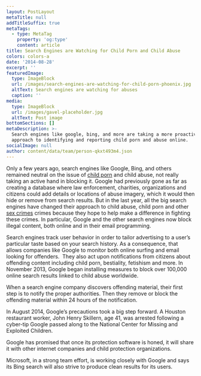 ```yaml
---
layout: PostLayout
metaTitle: null
addTitleSuffix: true
metaTags:
  - type: MetaTag
    property: 'og:type'
    content: article
title: Search Engines are Watching for Child Porn and Child Abuse
colors: colors-a
date: '2014-08-28'
excerpt: ''
featuredImage:
  type: ImageBlock
  url: /images/search-engines-are-watching-for-child-porn-phoenix.jpg
  altText: Search engines are watching for abuses
  caption: ''
media:
  type: ImageBlock
  url: /images/gavel-placeholder.jpg
  altText: Post image
bottomSections: []
metaDescription: >-
  Search engines like google, bing, and more are taking a more proactive
  approach to identifying and reporting child porn and abuse online.
socialImage: null
author: content/data/team/person-qkxt493m4.json
---
```

Only a few years ago, search engines like Google, Bing, and others remained neutral on the issue of [child porn](https://azblumberglaw.com/phoenix-criminal-attorney/child-pornography/) and child abuse, not really taking an active hand in blocking it. Google had previously gone as far as creating a database where law enforcement, charities, organizations and citizens could add details or locations of abuse imagery, which it would then hide or remove from search results. But in the last year, all the big search engines have changed their approach to child abuse, child porn and other [sex crimes](https://azblumberglaw.com/phoenix-criminal-attorney/sex-crimes/) crimes because they hope to help make a difference in fighting these crimes. In particular, Google and the other search engines now block illegal content, both online and in their email programming.

Search engines track user behavior in order to tailor advertising to a user’s particular taste based on your search history. As a consequence, that allows companies like Google to monitor both online surfing and email looking for offenders.  They also act upon notifications from citizens about offending content including child porn, bestiality, fetishism and more. In November 2013, Google began installing measures to block over 100,000 online search results linked to child abuse worldwide.

When a search engine company discovers offending material, their first step is to notify the proper authorities. Then they remove or block the offending material within 24 hours of the notification.

In August 2014, Google’s precautions took a big step forward. A Houston restaurant worker, John Henry Skillern, age 41, was arrested following a cyber-tip Google passed along to the National Center for Missing and Exploited Children.

Google has promised that once its protection software is honed, it will share it with other internet companies and child protection organizations.

Microsoft, in a strong team effort, is working closely with Google and says its Bing search will also strive to produce clean results for its users.
